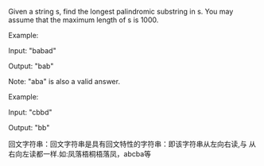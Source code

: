 Given a string s, find the longest palindromic substring in s. You may assume that the maximum length of s is 1000.

Example:

Input: "babad"

Output: "bab"

Note: "aba" is also a valid answer.


Example:

Input: "cbbd"

Output: "bb"

 回文字符串：回文字符串是具有回文特性的字符串：即该字符串从左向右读,与 从右向左读都一样.如:凤落梧桐梧落凤，abcba等
